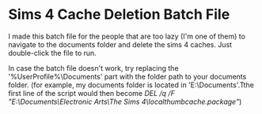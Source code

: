 # Sims 4 Cache Deletion Batch File

I made this batch file for the people that are too lazy (I'm one of them) to navigate to the documents folder and delete the sims 4 caches.
Just double-click the file to run.

In case the batch file doesn't work, try replacing the '%UserProfile%\Documents' part with the folder path to your documents folder.
(for example, my documents folder is located in 'E:\Documents'.Tthe first line of the script would then become *DEL /q /F "E:\Documents\Electronic Arts\The Sims 4\localthumbcache.package"*)
